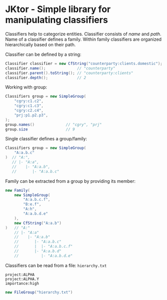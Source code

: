 # JKtor - Simple library for manipulating classifiers

Classifiers help to categorize entities. Classifier consists of _name_ and _path_.
Name of a classifier defines a family. Within family classifiers are organized
hierarchically based on their path.

Classifier can be defined by a string:
```java
Classifier classifier = new CfString("counterparty:clients.domestic");
classifier.name();              // "counterparty"
classifier.parent().toString(); // "counterparty:clients"
classifier.depth();             // 2
```

Working with group:
```java
Classifiers group = new SimpleGroup(
    "cgry:c1.c2",
    "cgry:c1.c3",
    "cgry:c2.c4",
    "prj:p1.p2.p3",
);
group.names()              // "cgry", "prj"
group.size                 // 9
```

Single classifier defines a group/family:
```java
Classifiers group = new SimpleGroup(
    "A:a.b.c"
)  // "A:", 
   // |- "A:a", 
   //    |- "A:a.b",
   //       |- "A:a.b.c"
```

Family can be extracted from a group by providing its member:
```java
new Family(
    new SimpleGroup(
        "A:a.b.c.f",
        "B:e.f",
        "A:h",
        "A:a.b.d.e"
    ),
    new CfString("A:a.b")
)   // "A:"
    // |- "A:a"
    //    |- "A:a.b"
    //       |- "A:a.b.c"
    //       |  |- "A:a.b.c.f"
    //       |- "A:a.b.d"
    //          |- "A:a.b.d.e"
```

Classifiers can be read from a file:
`hierarchy.txt`
```
project:ALPHA
project:ALPHA.Y
importance:high
```
```java
new FileGroup("hierarchy.txt")
```
